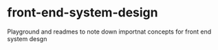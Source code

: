 # front-end-system-design
Playground and readmes to note down importnat concepts for front end system desgn
